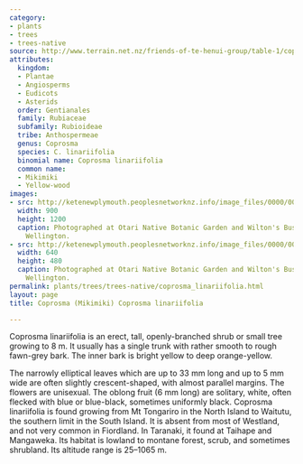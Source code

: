 ```yaml
---
category:
- plants
- trees
- trees-native
source: http://www.terrain.net.nz/friends-of-te-henui-group/table-1/coprosma-linariifolia.html
attributes:
  kingdom:
  - Plantae
  - Angiosperms
  - Eudicots
  - Asterids
  order: Gentianales
  family: Rubiaceae
  subfamily: Rubioideae
  tribe: Anthospermeae
  genus: Coprosma
  species: C. linariifolia
  binomial name: Coprosma linariifolia
  common name:
  - Mikimiki
  - Yellow-wood
images:
- src: http://ketenewplymouth.peoplesnetworknz.info/image_files/0000/0003/2164/Coprosma_linariifolia_Yellow-wood__Mikimiki-002.JPG
  width: 900
  height: 1200
  caption: Photographed at Otari Native Botanic Garden and Wilton's Bush Reserve.
    Wellington.
- src: http://ketenewplymouth.peoplesnetworknz.info/image_files/0000/0003/2174/Coprosma_linariifolia_Yellow-wood__Mikimiki-003.JPG
  width: 640
  height: 480
  caption: Photographed at Otari Native Botanic Garden and Wilton's Bush Reserve.
    Wellington.
permalink: plants/trees/trees-native/coprosma_linariifolia.html
layout: page
title: Coprosma (Mikimiki) Coprosma linariifolia

---
```

Coprosma linariifolia is an erect, tall, openly-branched shrub or small tree growing to 8 m. It usually has a single trunk with rather smooth to rough fawn-grey bark. The inner bark is bright yellow to deep orange-yellow.

The narrowly elliptical leaves which are up to 33 mm long and up to 5 mm wide are often slightly crescent-shaped, with almost parallel margins.
The flowers are unisexual. The oblong fruit (6 mm long) are solitary, white, often flecked with blue or blue-black, sometimes uniformly black.
Coprosma linariifolia is found growing from Mt Tongariro in the North Island to Waitutu, the southern limit in the South Island. It is absent from most of Westland, and not very common in Fiordland. In Taranaki, it found at Taihape and Mangaweka. Its habitat is lowland to montane forest, scrub, and sometimes shrubland. Its altitude range is 25–1065 m.
